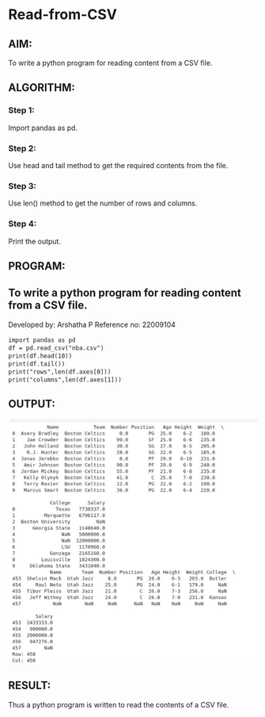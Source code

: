 # Read-from-CSV

## AIM:
To write a python program for reading content from a CSV file.
## ALGORITHM:
### Step 1:
Import pandas as pd.
### Step 2:
Use head and tail method to get the required contents from the file.
### Step 3:
Use len() method to get the number of rows and columns.
### Step 4:
Print the output.
## PROGRAM:
## To write a python program for reading content from a CSV file.
Developed by: Arshatha P
Reference no: 22009104

```
import pandas as pd
df = pd.read_csv("nba.csv")
print(df.head(10))
print(df.tail())
print("rows",len(df.axes[0]))
print("columns",len(df.axes[1]))
```
## OUTPUT:
![output](./csv.png)
## RESULT:
Thus a python program is written to read the contents of a CSV file.
